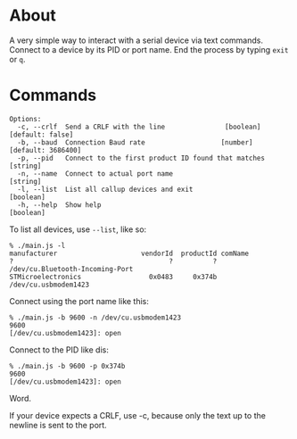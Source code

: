 # About

A very simple way to interact with a serial device via text commands. Connect to a device by its PID or port name. End the process by typing `exit` or `q`.

# Commands

~~~
Options:
  -c, --crlf  Send a CRLF with the line               [boolean] [default: false]
  -b, --baud  Connection Baud rate                   [number] [default: 3686400]
  -p, --pid   Connect to the first product ID found that matches        [string]
  -n, --name  Connect to actual port name                               [string]
  -l, --list  List all callup devices and exit                         [boolean]
  -h, --help  Show help                                                [boolean]
~~~

To list all devices, use `--list`, like so:

~~~
% ./main.js -l
manufacturer                     vendorId  productId comName
?                                       ?          ? /dev/cu.Bluetooth-Incoming-Port
STMicroelectronics                 0x0483     0x374b /dev/cu.usbmodem1423
~~~

Connect using the port name like this:

~~~
% ./main.js -b 9600 -n /dev/cu.usbmodem1423
9600
[/dev/cu.usbmodem1423]: open
~~~

Connect to the PID like dis:

~~~
% ./main.js -b 9600 -p 0x374b
9600
[/dev/cu.usbmodem1423]: open

~~~

Word.

If your device expects a CRLF, use -c, because only the text up to the newline is sent to the port.

